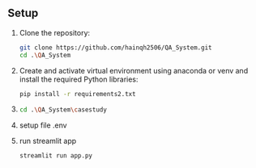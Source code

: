 ## Setup
1. Clone the repository:
    ```sh
    git clone https://github.com/hainqh2506/QA_System.git
    cd .\QA_System
    ```
2. Create and activate virtual environment using anaconda or venv and install the required Python libraries:
    ```sh
    pip install -r requirements2.txt
    ```
3.  
    ```sh
    cd .\QA_System\casestudy
    ```
4. setup file .env 

5. run streamlit app
    ```sh
    streamlit run app.py
    ```
